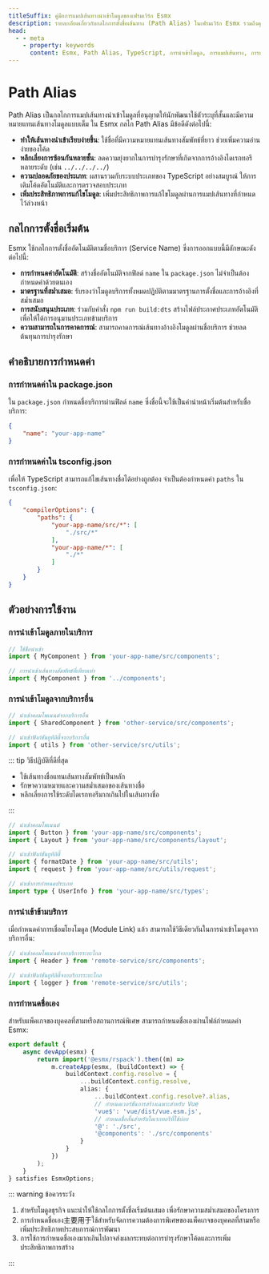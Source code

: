 ```yaml
---
titleSuffix: คู่มือการแมปเส้นทางนำเข้าโมดูลของเฟรมเวิร์ก Esmx
description: รายละเอียดเกี่ยวกับกลไกการตั้งชื่อเส้นทาง (Path Alias) ในเฟรมเวิร์ก Esmx รวมถึงคุณสมบัติต่าง ๆ เช่น การทำให้เส้นทางนำเข้าเรียบง่ายขึ้น การหลีกเลี่ยงการซ้อนกันหลายชั้น ความปลอดภัยของประเภท และการเพิ่มประสิทธิภาพการแก้ไขโมดูล เพื่อช่วยให้นักพัฒนาสามารถบำรุงรักษาโค้ดได้ดีขึ้น
head:
  - - meta
    - property: keywords
      content: Esmx, Path Alias, TypeScript, การนำเข้าโมดูล, การแมปเส้นทาง, การบำรุงรักษาโค้ด
---
```


# Path Alias

Path Alias เป็นกลไกการแมปเส้นทางนำเข้าโมดูลที่อนุญาตให้นักพัฒนาใช้ตัวระบุที่สั้นและมีความหมายแทนเส้นทางโมดูลแบบเต็ม ใน Esmx กลไก Path Alias มีข้อดีดังต่อไปนี้:

- **ทำให้เส้นทางนำเข้าเรียบง่ายขึ้น**: ใช้ชื่อที่มีความหมายแทนเส้นทางสัมพัทธ์ที่ยาว ช่วยเพิ่มความอ่านง่ายของโค้ด
- **หลีกเลี่ยงการซ้อนกันหลายชั้น**: ลดความยุ่งยากในการบำรุงรักษาที่เกิดจากการอ้างอิงไดเรกทอรีหลายระดับ (เช่น `../../../../`)
- **ความปลอดภัยของประเภท**: ผสานรวมกับระบบประเภทของ TypeScript อย่างสมบูรณ์ ให้การเติมโค้ดอัตโนมัติและการตรวจสอบประเภท
- **เพิ่มประสิทธิภาพการแก้ไขโมดูล**: เพิ่มประสิทธิภาพการแก้ไขโมดูลผ่านการแมปเส้นทางที่กำหนดไว้ล่วงหน้า

## กลไกการตั้งชื่อเริ่มต้น

Esmx ใช้กลไกการตั้งชื่ออัตโนมัติตามชื่อบริการ (Service Name) ซึ่งการออกแบบนี้มีลักษณะดังต่อไปนี้:

- **การกำหนดค่าอัตโนมัติ**: สร้างชื่ออัตโนมัติจากฟิลด์ `name` ใน `package.json` ไม่จำเป็นต้องกำหนดค่าด้วยตนเอง
- **มาตรฐานที่สม่ำเสมอ**: รับรองว่าโมดูลบริการทั้งหมดปฏิบัติตามมาตรฐานการตั้งชื่อและการอ้างอิงที่สม่ำเสมอ
- **การสนับสนุนประเภท**: ร่วมกับคำสั่ง `npm run build:dts` สร้างไฟล์ประกาศประเภทอัตโนมัติ เพื่อให้ได้การอนุมานประเภทข้ามบริการ
- **ความสามารถในการคาดการณ์**: สามารถคาดการณ์เส้นทางอ้างอิงโมดูลผ่านชื่อบริการ ช่วยลดต้นทุนการบำรุงรักษา

## คำอธิบายการกำหนดค่า

### การกำหนดค่าใน package.json

ใน `package.json` กำหนดชื่อบริการผ่านฟิลด์ `name` ซึ่งชื่อนี้จะใช้เป็นคำนำหน้าเริ่มต้นสำหรับชื่อบริการ:

```json title="package.json"
{
    "name": "your-app-name"
}
```

### การกำหนดค่าใน tsconfig.json

เพื่อให้ TypeScript สามารถแก้ไขเส้นทางชื่อได้อย่างถูกต้อง จำเป็นต้องกำหนดค่า `paths` ใน `tsconfig.json`:

```json title="tsconfig.json"
{
    "compilerOptions": {
        "paths": {
            "your-app-name/src/*": [
                "./src/*"
            ],
            "your-app-name/*": [
                "./*"
            ]
        }
    }
}
```

## ตัวอย่างการใช้งาน

### การนำเข้าโมดูลภายในบริการ

```ts
// ใช้ชื่อนำเข้า
import { MyComponent } from 'your-app-name/src/components';

// การนำเข้าเส้นทางสัมพัทธ์ที่เทียบเท่า
import { MyComponent } from '../components';
```

### การนำเข้าโมดูลจากบริการอื่น

```ts
// นำเข้าคอมโพเนนต์จากบริการอื่น
import { SharedComponent } from 'other-service/src/components';

// นำเข้าฟังก์ชันยูทิลิตี้จากบริการอื่น
import { utils } from 'other-service/src/utils';
```

::: tip วิธีปฏิบัติที่ดีที่สุด
- ใช้เส้นทางชื่อแทนเส้นทางสัมพัทธ์เป็นหลัก
- รักษาความหมายและความสม่ำเสมอของเส้นทางชื่อ
- หลีกเลี่ยงการใช้ระดับไดเรกทอรีมากเกินไปในเส้นทางชื่อ

:::

``` ts
// นำเข้าคอมโพเนนต์
import { Button } from 'your-app-name/src/components';
import { Layout } from 'your-app-name/src/components/layout';

// นำเข้าฟังก์ชันยูทิลิตี้
import { formatDate } from 'your-app-name/src/utils';
import { request } from 'your-app-name/src/utils/request';

// นำเข้าการกำหนดประเภท
import type { UserInfo } from 'your-app-name/src/types';
```

### การนำเข้าข้ามบริการ

เมื่อกำหนดค่าการเชื่อมโยงโมดูล (Module Link) แล้ว สามารถใช้วิธีเดียวกันในการนำเข้าโมดูลจากบริการอื่น:

```ts
// นำเข้าคอมโพเนนต์จากบริการระยะไกล
import { Header } from 'remote-service/src/components';

// นำเข้าฟังก์ชันยูทิลิตี้จากบริการระยะไกล
import { logger } from 'remote-service/src/utils';
```

### การกำหนดชื่อเอง

สำหรับแพ็คเกจของบุคคลที่สามหรือสถานการณ์พิเศษ สามารถกำหนดชื่อเองผ่านไฟล์กำหนดค่า Esmx:

```ts title="src/entry.node.ts"
export default {
    async devApp(esmx) {
        return import('@esmx/rspack').then((m) =>
            m.createApp(esmx, (buildContext) => {
                buildContext.config.resolve = {
                    ...buildContext.config.resolve,
                    alias: {
                        ...buildContext.config.resolve?.alias,
                        // กำหนดเวอร์ชันการสร้างเฉพาะสำหรับ Vue
                        'vue$': 'vue/dist/vue.esm.js',
                        // กำหนดชื่อสั้นสำหรับไดเรกทอรีที่ใช้บ่อย
                        '@': './src',
                        '@components': './src/components'
                    }
                }
            })
        );
    }
} satisfies EsmxOptions;
```

::: warning ข้อควรระวัง
1. สำหรับโมดูลธุรกิจ แนะนำให้ใช้กลไกการตั้งชื่อเริ่มต้นเสมอ เพื่อรักษาความสม่ำเสมอของโครงการ
2. การกำหนดชื่อเอง主要用于ใช้สำหรับจัดการความต้องการพิเศษของแพ็คเกจของบุคคลที่สามหรือเพิ่มประสิทธิภาพประสบการณ์การพัฒนา
3. การใช้การกำหนดชื่อเองมากเกินไปอาจส่งผลกระทบต่อการบำรุงรักษาโค้ดและการเพิ่มประสิทธิภาพการสร้าง

:::